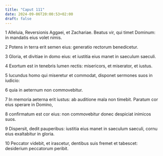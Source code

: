 ```yaml
---
title: "Caput 111"
date: 2024-09-06T20:00:53+02:00
draft: false
---
```



1 Alleluia, Reversionis Aggaei, et Zachariae. Beatus vir, qui timet Dominum: in mandatis eius volet nimis.

2 Potens in terra erit semen eius: generatio rectorum benedicetur.

3 Gloria, et divitiae in domo eius: et iustitia eius manet in saeculum saeculi.

4 Exortum est in tenebris lumen rectis: misericors, et miserator, et iustus.

5 Iucundus homo qui miseretur et commodat, disponet sermones suos in iudicio:

6 quia in aeternum non commovebitur.

7 In memoria aeterna erit iustus: ab auditione mala non timebit. Paratum cor eius sperare in Domino,

8 confirmatum est cor eius: non commovebitur donec despiciat inimicos suos.

9 Dispersit, dedit pauperibus: iustitia eius manet in saeculum saeculi, cornu eius exaltabitur in gloria.

10 Peccator videbit, et irascetur, dentibus suis fremet et tabescet: desiderium peccatorum peribit.

